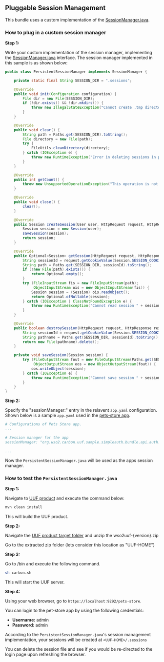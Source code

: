 ## Pluggable Session Management

This bundle uses a custom implementation of the [SessionManager.java](../../../components/uuf-core/src/main/java/org/wso2/carbon/uuf/spi/auth/SessionManager.java).

### How to plug in a custom session manager

**Step 1:**

Write your custom implementation of the session manager, implementing
the [SessionManager.java](../../../components/uuf-core/src/main/java/org/wso2/carbon/uuf/spi/auth/SessionManager.java) 
interface. The session manager implemented in this sample is as shown below:

```java
public class PersistentSessionManager implements SessionManager {

    private static final String SESSION_DIR = ".sessions";

    @Override
    public void init(Configuration configuration) {
        File dir = new File(SESSION_DIR);
        if (!dir.exists() && !dir.mkdirs()) {
            throw new IllegalStateException("Cannot create .tmp directory");
        }
    }

    @Override
    public void clear() {
        String path = Paths.get(SESSION_DIR).toString();
        File directory = new File(path);
        try {
            FileUtils.cleanDirectory(directory);
        } catch (IOException e) {
            throw new RuntimeException("Error in deleting sessions in path " + path, e);
        }
    }

    @Override
    public int getCount() {
        throw new UnsupportedOperationException("This operation is not supported");
    }

    @Override
    public void close() {
        clear();
    }

    @Override
    public Session createSession(User user, HttpRequest request, HttpResponse response) {
        Session session = new Session(user);
        saveSession(session);
        return session;
    }

    @Override
    public Optional<Session> getSession(HttpRequest request, HttpResponse response) {
        String sessionId = request.getCookieValue(Session.SESSION_COOKIE_NAME);
        String path = Paths.get(SESSION_DIR, sessionId).toString();
        if (!new File(path).exists()) {
            return Optional.empty();
        }
        try (FileInputStream fis = new FileInputStream(path);
             ObjectInputStream ois = new ObjectInputStream(fis)) {
            Session session = (Session) ois.readObject();
            return Optional.ofNullable(session);
        } catch (IOException | ClassNotFoundException e) {
            throw new RuntimeException("Cannot read session " + sessionId, e);
        }
    }

    @Override
    public boolean destroySession(HttpRequest request, HttpResponse response) {
        String sessionId = request.getCookieValue(Session.SESSION_COOKIE_NAME);
        String pathname = Paths.get(SESSION_DIR, sessionId).toString();
        return new File(pathname).delete();
    }

    private void saveSession(Session session) {
        try (FileOutputStream fout = new FileOutputStream(Paths.get(SESSION_DIR, session.getSessionId()).toString());
             ObjectOutputStream oos = new ObjectOutputStream(fout)) {
            oos.writeObject(session);
        } catch (IOException e) {
            throw new RuntimeException("Cannot save session " + session.getSessionId(), e);
        }
    }
}

```

**Step 2:**

Specify the "sessionManager:" entry in the relavent `app.yaml` configuration.
Shown below is a sample `app.yaml` used in the [pets-store app](../../apps/org.wso2.carbon.uuf.sample.pets-store.app/src/main/app.yaml).

```yaml
# Configurations of Pets Store app.
...

# Session manager for the app
sessionManager: "org.wso2.carbon.uuf.sample.simpleauth.bundle.api.auth.PersistentSessionManager"

...
```
Now the `PersistentSessionManager.java` will be used as the apps session manager.

### How to test the `PersistentSessionManager.java`

**Step 1:**

Navigate to [UUF product](../../../product/) and execute the command below:

```bash
mvn clean install
```

This will build the UUF product. 

**Step 2:**

Navigate the [UUF product target folder](../../../product/target) 
and unzip the wso2uuf-{version}.zip

Go to the extracted zip folder (lets consider this location as "UUF-HOME")

**Step 3:**

Go to <UUF-HOME>/bin and execute the following command.

```bash
sh carbon.sh
```

This will start the UUF server.

**Step 4:**

Using your web browser, go to `https://localhost:9292/pets-store`.

You can login to the pet-store app by using the following credentials:

* **Username:** admin
* **Password:** admin

According to the `PersistentSessionManager.java`'s session management implementation,
your sessions will be created at `<UUF-HOME>/.sessions`

You can delete the session file and see if you would be re-directed to the login
page upon refreshing the browser.